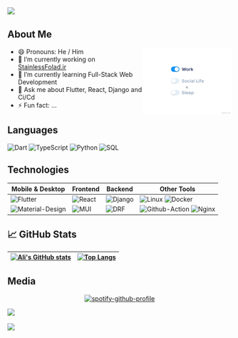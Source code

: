 <img src="https://capsule-render.vercel.app/api?type=waving&height=200&color=gradient&text=Ali%20A.M.Hassani&animation=twinkling&desc=Software%20Developer&descSize=40&fontSize=60&fontColor=000&fontAlignY=25&descAlignY=50"/>

## About Me
<img src="https://github.com/Ali-Hassanii/Ali-Hassanii/blob/main/assets/life_balance.gif" alt="side Image" align="right" width="200" height="auto" />
  
  - 😄 Pronouns: He / Him
  - 🔭 I’m currently working on [StainlessFolad.ir](https://stainlessfolad.ir/)
  - 🌱 I’m currently learning Full-Stack Web Development
  - 💬 Ask me about Flutter, React, Django and Ci/Cd
  - ⚡ Fun fact: ...
## Languages
![Dart](https://img.shields.io/badge/-Dart-000?&logo=Dart)
![TypeScript](https://img.shields.io/badge/-TypeScript-000?&logo=TypeScript)
![Python](https://img.shields.io/badge/-Python-000?&logo=Python)
![SQL](https://img.shields.io/badge/-SQL-000?&logo=MySQL)

## Technologies
| Mobile & Desktop | Frontend | Backend | Other Tools |
| -- | -- | -- | -- |
| ![Flutter](https://img.shields.io/badge/-Flutter-000?&logo=Flutter) | ![React](https://img.shields.io/badge/-React-000?&logo=React) | ![Django](https://img.shields.io/badge/-Django-000?&logo=django) | ![Linux](https://img.shields.io/badge/-Linux-000?&logo=Linux) ![Docker](https://img.shields.io/badge/-Docker-000?&logo=Docker) 
![Material-Design](https://img.shields.io/badge/-Material%20Design-000?&logo=materialdesign) |  ![MUI](https://img.shields.io/badge/-MUI-000?&logo=MUI) | ![DRF](https://img.shields.io/badge/-Django%20Rest%20Framework-000?&logo=drf) | ![Github-Action](https://img.shields.io/badge/-Github%20Action-000?&logo=githubactions) ![Nginx](https://img.shields.io/badge/-Nginx-000?&logo=Nginx) |

## &#x1f4c8; GitHub Stats
|[![Ali's GitHub stats](https://github-readme-stats.vercel.app/api?username=Ali-Hassanii)](https://github.com/anuraghazra/github-readme-stats)|[![Top Langs](https://github-readme-stats.vercel.app/api/top-langs/?username=Ali-Hassanii)](https://github.com/anuraghazra/github-readme-stats)|
| -- | -- |

## Media
<div align="center">

[![spotify-github-profile](https://spotify-github-profile.kittinanx.com/api/view?uid=i7fm8w8ica1o22cangb2pcg2p&cover_image=true&theme=natemoo-re&show_offline=true&background_color=000000&interchange=true&bar_color=09ff00&bar_color_cover=true)](https://spotify-github-profile.kittinanx.com/api/view?uid=i7fm8w8ica1o22cangb2pcg2p&redirect=true)

</div>

![](https://komarev.com/ghpvc/?username=Ali-Hassanii&label=Profile%20Visits&color=blue&style=for-the-badge)

<img src="https://capsule-render.vercel.app/api?section=footer&type=waving&height=150&color=gradient"/>
